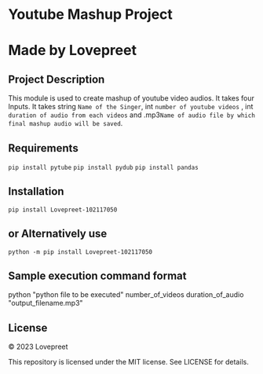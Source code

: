 # Youtube Mashup Project
# Made by Lovepreet


## Project Description
This module is used to create mashup of youtube video audios. 
It takes four Inputs.
It takes string ```Name of the Singer```, int ```number of youtube videos``` , int ```duration of audio from each videos``` and .mp3```Name of audio file by which final mashup audio will be saved```.


## Requirements
```pip install pytube```
```pip install pydub```
```pip install pandas```

## Installation
```pip install Lovepreet-102117050```

## or Alternatively use 
```python -m pip install Lovepreet-102117050```

## Sample execution command format
python "python file to be executed" number_of_videos duration_of_audio "output_filename.mp3"


## License

© 2023 Lovepreet

This repository is licensed under the MIT license. See LICENSE for details.